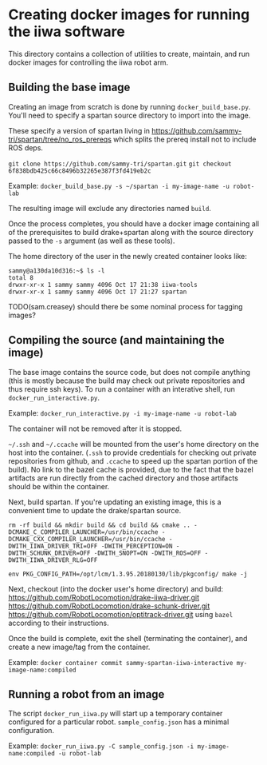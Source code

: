 # Creating docker images for running the iiwa software

This directory contains a collection of utilities to create, maintain,
and run docker images for controlling the iiwa robot arm.

## Building the base image

Creating an image from scratch is done by running
`docker_build_base.py`.  You'll need to specify a spartan source
directory to import into the image.

These specify a version of spartan living in
https://github.com/sammy-tri/spartan/tree/no_ros_prereqs which
splits the prereq install not to include ROS deps.

`git clone https://github.com/sammy-tri/spartan.git`
`git checkout 6f838bdb425c66c8496b32265e387f3fd419eb2c`

Example: `docker_build_base.py -s ~/spartan -i my-image-name -u robot-lab`

The resulting image will exclude any directories named `build`.

Once the process completes, you should have a docker image containing
all of the prerequisites to build drake+spartan along with the source
directory passed to the `-s` argument (as well as these tools).

The home directory of the user in the newly created container looks
like:

    sammy@a130da10d316:~$ ls -l
    total 8
    drwxr-xr-x 1 sammy sammy 4096 Oct 17 21:38 iiwa-tools
    drwxr-xr-x 1 sammy sammy 4096 Oct 17 21:27 spartan


TODO(sam.creasey) should there be some nominal process for tagging images?

## Compiling the source (and maintaining the image)

The base image contains the source code, but does not compile anything
(this is mostly because the build may check out private repositories
and thus require ssh keys).  To run a container with an interative
shell, run `docker_run_interactive.py`.

Example: `docker_run_interactive.py -i my-image-name -u robot-lab`

The container will not be removed after it is stopped.

`~/.ssh` and `~/.ccache` will be mounted from the user's home
directory on the host into the container.  (`.ssh` to provide
credentials for checking out private repositories from github, and
`.ccache` to speed up the spartan portion of the build).  No link to
the bazel cache is provided, due to the fact that the bazel artifacts
are run directly from the cached directory and those artifacts should
be within the container.

Next, build spartan.  If you're updating an existing image, this is a
convenient time to update the drake/spartan source.

    rm -rf build && mkdir build && cd build && cmake .. -DCMAKE_C_COMPILER_LAUNCHER=/usr/bin/ccache -DCMAKE_CXX_COMPILER_LAUNCHER=/usr/bin/ccache -DWITH_IIWA_DRIVER_TRI=OFF -DWITH_PERCEPTION=ON -DWITH_SCHUNK_DRIVER=OFF -DWITH_SNOPT=ON -DWITH_ROS=OFF -DWITH_IIWA_DRIVER_RLG=OFF

    env PKG_CONFIG_PATH=/opt/lcm/1.3.95.20180130/lib/pkgconfig/ make -j

Next, checkout (into the docker user's home directory) and build:
    https://github.com/RobotLocomotion/drake-iiwa-driver.git
    https://github.com/RobotLocomotion/drake-schunk-driver.git
    https://github.com/RobotLocomotion/optitrack-driver.git
using `bazel`
according to their instructions.

Once the build is complete, exit the shell (terminating the
container), and create a new image/tag from the container.

Example: `docker container commit sammy-spartan-iiwa-interactive my-image-name:compiled`

## Running a robot from an image

The script `docker_run_iiwa.py` will start up a temporary container
configured for a particular robot.  `sample_config.json` has a minimal
configuration.

Example: `docker_run_iiwa.py -C sample_config.json -i my-image-name:compiled -u robot-lab`
